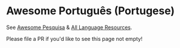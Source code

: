 # Awesome Português (Portugese)

See [Awesome Pesquisa](https://github.com/anabastos/awesome-pesquisa) & 
[All Language Resources](https://www.alllanguageresources.com/resources/portuguese).

Please file a PR if you'd like to see this page not empty!
